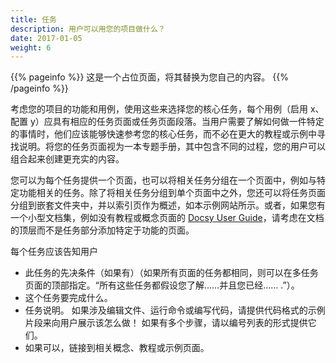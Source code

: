 ```yaml
---
title: 任务
description: 用户可以用您的项目做什么？
date: 2017-01-05
weight: 6
---
```


{{% pageinfo %}}
这是一个占位页面，将其替换为您自己的内容。
{{% /pageinfo %}}

考虑您的项目的功能和用例，使用这些来选择您的核心任务，每个用例（启用 x、配置 y）应具有相应的任务页面或任务页面段落。当用户需要了解如何做一件特定的事情时，他们应该能够快速参考您的核心任务，而不必在更大的教程或示例中寻找说明。将您的任务页面视为一本专题手册，其中包含不同的过程，您的用户可以组合起来创建更充实的内容。

您可以为每个任务提供一个页面，也可以将相关任务分组在一个页面中，例如与特定功能相关的任务。除了将相关任务分组到单个页面中之外，您还可以将任务页面分组到嵌套文件夹中，并以索引页作为概述，如本示例网站所示。或者，如果您有一个小型文档集，例如没有教程或概念页面的 [Docsy User Guide](https://docsy.dev/docs/)，请考虑在文档的顶层而不是任务部分添加特定于功能的页面。

每个任务应该告知用户

* 此任务的先决条件（如果有）（如果所有页面的任务都相同，则可以在多任务页面的顶部指定。“所有这些任务都假设您了解……并且您已经…… .”）。
* 这个任务要完成什么。
* 任务说明。 如果涉及编辑文件、运行命令或编写代码，请提供代码格式的示例片段来向用户展示该怎么做！ 如果有多个步骤，请以编号列表的形式提供它们。
* 如果可以，链接到相关概念、教程或示例页面。
